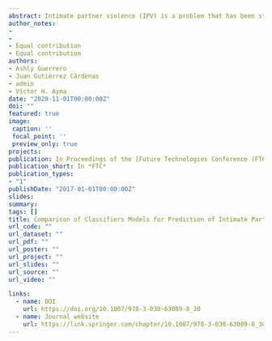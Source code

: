```yaml
---
abstract: Intimate partner violence (IPV) is a problem that has been studied by different researchers to determine the factors that influence its occurrence, as well as to predict it. In Peru, 68.2% of women have been victims of violence, of which 31.7% were victims of physical aggression, 64.2% of psychological aggression, and 6.6% of sexual aggression. Therefore, in order to predict psychological, physical and sexual intimate partner violence in Peru, the database of denouncements registered in 2016 of the "Ministerio de la Mujer y Poblaciones Vulnerables" was used. This database is comprised of 70510 complaints and 236 variables concerning the characteristics of the victim and the aggressor. First of all, we used Chi-squared feature selection technique to find the most influential variables. Next, we applied the SMOTE and random under sampling techniques to balance the dataset. Then, we processed the balanced dataset using cross validation with 10 folds on Multinomial Logistic Regression, Random Forest, Naive Bayes and Support Vector Machines classifiers to predict the type of partner violence and compare their results. The results indicate that the Multinomial Logistic Regression and Support Vector Machine classifiers performed better on different scenarios with different feature subsets, whereas the Naïve Bayes classifier showed inferior. Finally, we observed that the classifiers improve their performance as the number of features increased.
author_notes:
-
-
- Equal contribution
- Equal contribution
authors:
- Ashly Guerrero
- Juan Gutiérrez Cárdenas
- admin
- Víctor H. Ayma
date: "2020-11-01T00:00:00Z"
doi: ""
featured: true
image:
 caption: ''
 focal_point: ''
 preview_only: true
projects:
publication: In Proceedings of the [Future Technologies Conference (FTC) 2020](https://saiconference.com/Conferences/FTC2020)
publication_short: In *FTC*
publication_types:
- "1"
publishDate: "2017-01-01T00:00:00Z"
slides: 
summary: 
tags: []
title: Comparison of Classifiers Models for Prediction of Intimate Partner Violence
url_code: ""
url_dataset: ""
url_pdf: ""
url_poster: ""
url_project: ""
url_slides: ""
url_source: ""
url_video: ""

links:
  - name: DOI
    url: https://doi.org/10.1007/978-3-030-63089-8_30
  - name: Journal website
    url: https://link.springer.com/chapter/10.1007/978-3-030-63089-8_30
---
```


